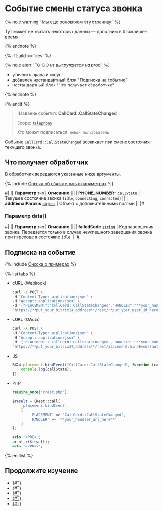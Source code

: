 # Событие смены статуса звонка

{% note warning "Мы еще обновляем эту страницу" %}

Тут может не хватать некоторых данных — дополним в ближайшее время

{% endnote %}

{% if build == 'dev' %}

{% note alert "TO-DO _не выгружается на prod_" %}

- уточнить права и скоуп
- добавлен нестандартный блок "Подписка на событие"
- нестандартный блок "Что получает обработчик"

{% endnote %}

{% endif %}

> Название события: **CallCard::CallStateChanged**
>
> Scope: [`telephony`](../../../scopes/permissions.md)
>
> Кто может подписаться: `любой пользователь`

Событие `CallCard::CallStateChanged` возникает при смене состояния текущего звонка.

## Что получает обработчик

В обработчик передаются указанные ниже аргументы.

{% include [Сноска об обязательных параметрах](../../../../_includes/required.md) %}

#|
|| **Параметр**
`тип` | **Описание** ||
|| **PHONE_NUMBER***
[`callState`](../../../data-types.md) |  Текущее состояние звонка (`idle`, `connecting`, `connected`) ||
|| **additionalParams**
[`object`](../../../data-types.md) | Объект с дополнительными полями ||
|#

### Параметр data[]

#|
|| **Параметр**
`тип` | **Описание** ||
|| **failedCode**
[`string`](../../../data-types.md) | Код завершения звонка. Передается только в случае неуспешного завершения звонка при переходе в состояние `idle` ||
|#

## Подписка на событие

{% include [Сноска о примерах](../../../../_includes/examples.md) %}

{% list tabs %}

- cURL (Webhook)

    ```bash
    curl -X POST \
    -H "Content-Type: application/json" \
    -H "Accept: application/json" \
    -d '{"PLACEMENT":"CallCard::CallStateChanged","HANDLER":"**your_handler_url_here**"}' \
    "https://**put_your_bitrix24_address**/rest/**put_your_user_id_here**/**put_your_webhook_here**/placement.bindEvent"
    ```

- cURL (OAuth)

    ```bash
    curl -X POST \
    -H "Content-Type: application/json" \
    -H "Accept: application/json" \
    -d '{"PLACEMENT":"CallCard::CallStateChanged","HANDLER":"**your_handler_url_here**"}' \
    "https://**put_your_bitrix24_address**/rest/placement.bindEvent?auth=**put_access_token_here**"
    ```

- JS

    ```js
    BX24.placement.bindEvent("CallCard::CallStateChanged", function (callState) {
        console.log(callState);
    });
    ```

- PHP

    ```php
    require_once('crest.php');

    $result = CRest::call(
        'placement.bindEvent',
        [
            'PLACEMENT' => 'CallCard::CallStateChanged',
            'HANDLER' => '**your_handler_url_here**'
        ]
    );

    echo '<PRE>';
    print_r($result);
    echo '</PRE>';
    ```

{% endlist %}

## Продолжите изучение

- [{#T}](./get-status.md)
- [{#T}](./disable-auto-close.md)
- [{#T}](./enable-auto-close.md)
- [{#T}](./call-card-entity-changed.md)
- [{#T}](./call-card-before-close.md)
